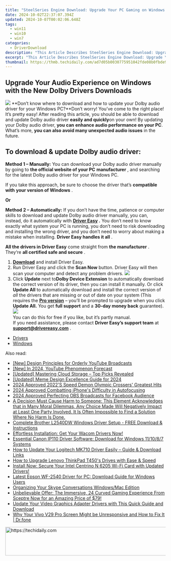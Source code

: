```yaml
---
title: "SteelSeries Engine Download: Upgrade Your PC Gaming on Windows 10 Today!"
date: 2024-10-02T22:37:07.394Z
updated: 2024-10-07T00:02:06.648Z
tags:
  - win11
  - win10
  - win7
categories:
  - DriverDownload
description: "This Article Describes SteelSeries Engine Download: Upgrade Your PC Gaming on Windows 10 Today!"
excerpt: "This Article Describes SteelSeries Engine Download: Upgrade Your PC Gaming on Windows 10 Today!"
thumbnail: https://thmb.techidaily.com/ad7d05b0030775951042fde08b0fbde9a0ebb4cf05f0435bf5618af5d7b42ae3.jpg
---
```


## Upgrade Your Audio Experience on Windows with the New Dolby Drivers Downloads

![](https://images.drivereasy.com/wp-content/uploads/2019/01/snap000424-300x186.png)   **Don’t know where to download and how to update your Dolby audio driver for your Windows PC?**Don’t worry! You’ve come to the right place! It’s pretty easy! After reading this article, you should be able to download and update Dolby audio driver **easily and quickly**on your own! By updating your Dolby audio driver, **you**  **can**  **enhance audio performance on your PC**. What’s more, **you can also avoid many unexpected audio issues**  in the future.

## **To download & update Dolby audio driver:**

**Method 1 – Manually:**  You can download your Dolby audio driver manually by going to **the official website of your PC** **manufacturer**  , and searching for the latest Dolby audio driver for your Windows PC.

 If you take this approach, be sure to choose the driver that’s **compatible with** **your version of Windows** .

**Or**

**Method 2 – Automatically:**   If you don’t have the time, patience or computer skills to download and update Dolby audio driver manually, you can, instead, do it automatically with **[Driver Easy](https://tools.techidaily.com/drivereasy/download/) .**  You don’t need to know exactly what system your PC is running, you don’t need to risk downloading and installing the wrong driver, and you don’t need to worry about making a mistake when installing. **Driver Easy handles it all** .

**All the drivers in Driver Easy** come straight from **the manufacturer** . They‘re **all certified safe and secure** .

1. **[Download](https://tools.techidaily.com/drivereasy/download/)**  and install Driver Easy.
2. Run Driver Easy and click the **Scan Now**  button. Driver Easy will then scan your computer and detect any problem drivers. ![](https://images.drivereasy.com/wp-content/uploads/2019/01/snap000425.png)
3. Click **Update**  next to**Dolby Device Extension** to automatically download the correct version of its driver, then you can install it manually. Or click **Update All**  to automatically download and install the correct version of _all_  the drivers that are missing or out of date on your system (This requires the **[Pro version](https://tools.techidaily.com/drivereasy/download/)**  – you’ll be prompted to upgrade when you click **Update All.** You get **full support**  and a **30-day money back**  guarantee).  
![](https://images.drivereasy.com/wp-content/uploads/2019/01/snap000426.png)  
 You can do this for free if you like, but it’s partly manual.  
 If you need assistance, please contact **Driver Easy’s support team** at [**support@drivereasy.com**](https://tools.techidaily.com/drivereasy/download/) .

* [Drivers](https://tools.techidaily.com/drivereasy/download/)
* [Windows](https://tools.techidaily.com/drivereasy/download/)

<ins class="adsbygoogle"
     style="display:block"
     data-ad-format="autorelaxed"
     data-ad-client="ca-pub-7571918770474297"
     data-ad-slot="1223367746"></ins>

<ins class="adsbygoogle"
     style="display:block"
     data-ad-client="ca-pub-7571918770474297"
     data-ad-slot="8358498916"
     data-ad-format="auto"
     data-full-width-responsive="true"></ins>

<span class="atpl-alsoreadstyle">Also read:</span>
<div><ul>
<li><a href="https://youtube-docs.techidaily.com/esign-principles-for-orderly-youtube-broadcasts/"><u>[New] Design Principles for Orderly YouTube Broadcasts</u></a></li>
<li><a href="https://twitter-videos.techidaily.com/new-in-2024-youtube-phenomenon-forecast/"><u>[New] In 2024, YouTube Phenomenon Forecast</u></a></li>
<li><a href="https://extra-skills.techidaily.com/updated-mastering-cloud-storage-top-picks-revealed/"><u>[Updated] Mastering Cloud Storage – Top Picks Revealed</u></a></li>
<li><a href="https://fox-links.techidaily.com/updated-meme-design-excellence-guide-for-2024/"><u>[Updated] Meme Design Excellence Guide for 2024</u></a></li>
<li><a href="https://extra-hints.techidaily.com/2024-approved-2022s-speed-demon-olympic-crossers-greatest-hits/"><u>2024 Approved 2022'S Speed Demon Olympic Crossers' Greatest Hits</u></a></li>
<li><a href="https://extra-hints.techidaily.com/2024-approved-combatting-iphones-difficulty-in-autofocusing/"><u>2024 Approved Combatting iPhone's Difficulty in Autofocusing</u></a></li>
<li><a href="https://screen-mirroring-recording.techidaily.com/2024-approved-perfecting-obs-broadcasts-for-facebook-audience/"><u>2024 Approved Perfecting OBS Broadcasts for Facebook Audience</u></a></li>
<li><a href="https://driver-download.techidaily.com/a-decision-must-cause-harm-to-someone-this-element-acknowledges-that-in-many-moral-dilemmas-any-choice-made-will-negatively-impact-at-least-one-party-involv220/"><u>A Decision Must Cause Harm to Someone: This Element Acknowledges that in Many Moral Dilemmas, Any Choice Made Will Negatively Impact at Least One Party Involved. It Is Often Impossible to Find a Solution Where No Harm Is Done.</u></a></li>
<li><a href="https://driver-download.techidaily.com/complete-brother-l2540dw-windows-driver-setup-free-download-and-instructions/"><u>Complete Brother L2540DW Windows Driver Setup - FREE Download & Instructions</u></a></li>
<li><a href="https://driver-download.techidaily.com/effortless-installation-get-your-wacom-drivers-now/"><u>Effortless Installation: Get Your Wacom Drivers Now!</u></a></li>
<li><a href="https://driver-download.techidaily.com/essential-canon-ip110-driver-software-download-for-windows-111087-systems/"><u>Essential Canon IP110 Driver Software: Download for Windows 11/10/8/7 Systems</u></a></li>
<li><a href="https://driver-download.techidaily.com/how-to-update-your-logitech-mk710-driver-easily-guide-and-download-links/"><u>How to Update Your Logitech MK710 Driver Easily – Guide & Download Links</u></a></li>
<li><a href="https://driver-download.techidaily.com/how-to-upgrade-lenovo-thinkpad-t450s-drives-with-ease-and-speed/"><u>How to Upgrade Lenovo ThinkPad T450's Drives with Ease & Speed</u></a></li>
<li><a href="https://driver-download.techidaily.com/1722964430400-install-now-secure-your-intel-centrino-n-6205-wi-fi-card-with-updated-drivers/"><u>Install Now: Secure Your Intel Centrino N 6205 Wi-Fi Card with Updated Drivers!</u></a></li>
<li><a href="https://driver-download.techidaily.com/latest-epson-wf-2540-driver-for-pc-download-guide-for-windows-users/"><u>Latest Epson WF-2540 Driver for PC: Download Guide for Windows Users</u></a></li>
<li><a href="https://digital-screen-recording.techidaily.com/organizing-your-skype-conversations-windowsmac-edition/"><u>Organizing Your Skype Conversations Windows/Mac Edition</u></a></li>
<li><a href="https://hardware-help.techidaily.com/1723862784600-unbelievable-offer-the-immersive-24-curved-gaming-experience-from-sceptre-now-for-an-amazing-price-of-79/"><u>Unbelievable Offer: The Immersive, 24 Curved Gaming Experience From Sceptre Now for an Amazing Price of $79!</u></a></li>
<li><a href="https://driver-download.techidaily.com/update-your-video-graphics-adapter-drivers-with-this-quick-guide-and-download/"><u>Update Your Video Graphics Adapter Drivers with This Quick Guide and Download</u></a></li>
<li><a href="https://howto.techidaily.com/why-your-vivo-v29-pro-screen-might-be-unresponsive-and-how-to-fix-it-drfone-by-drfone-fix-android-problems-fix-android-problems/"><u>Why Your Vivo V29 Pro Screen Might be Unresponsive and How to Fix It | Dr.fone</u></a></li>
</ul></div>

<!-- affiliate ads begin -->
<a href="https://appsumo.8odi.net/c/5597632/2094480/7443" target="_top" id="2094480">
  <img src="//a.impactradius-go.com/display-ad/7443-2094480" border="0" alt="https://techidaily.com" width="728" height="90"/>
</a>
<img height="0" width="0" src="https://appsumo.8odi.net/i/5597632/2094480/7443" style="position:absolute;visibility:hidden;" border="0" />
<!-- affiliate ads end -->

